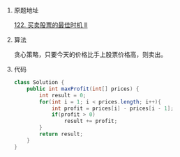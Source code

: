 1. 原题地址

   [122. 买卖股票的最佳时机 II](https://leetcode-cn.com/problems/best-time-to-buy-and-sell-stock-ii/)

2. 算法

   贪心策略，只要今天的价格比手上股票价格高，则卖出。

3. 代码

   ```java
   class Solution {
       public int maxProfit(int[] prices) {
           int result = 0;
           for(int i = 1; i < prices.length; i++){
               int profit = prices[i] - prices[i - 1];
               if(profit > 0)
                   result += profit;
           }
           return result;
       }
   }
   ```

   